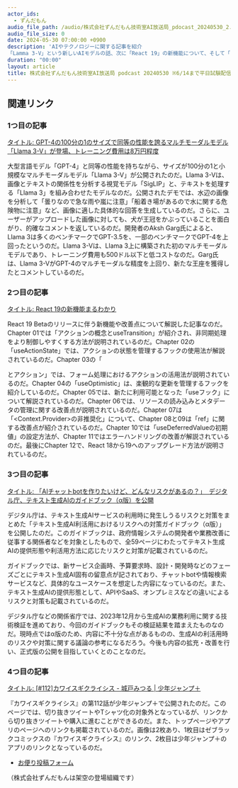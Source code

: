 ```yaml
---
actor_ids:
  - ずんだもん
audio_file_path: /audio/株式会社ずんだもん技術室AI放送局_pdocast_20240530_2.mp3
audio_file_size: 0
date: 2024-05-30 07:00:00 +0900
description: 'AIやテクノロジーに関する記事を紹介  
「Lamma 3-V」という新しいAIモデルの話、次に「React 19」の新機能について、そして「テキスト生成AIのリスクガイドブック」、最後に「カワイスギクライシス」の最新話'
duration: "00:00"
layout: article
title: 株式会社ずんだもん技術室AI放送局 podcast 20240530 ※6/14まで平日試験配信中
---
```


## 関連リンク

### 1つ目の記事
[タイトル: GPT-4の100分の1のサイズで同等の性能を誇るマルチモーダルモデル「Llama 3-V」が登場、トレーニング費用は8万円程度](https://gigazine.net/news/20240529-llama-3v/)

大型言語モデル「GPT-4」と同等の性能を持ちながら、サイズが100分の1と小規模なマルチモーダルモデル「Llama 3-V」が公開されたのだ。Llama 3-Vは、画像とテキストの関係性を分析する視覚モデル「SigLIP」と、テキストを処理する「Llama 3」を組み合わせたモデルなのだ。公開されたデモでは、水辺の画像を分析して「曇りなので急な雨や嵐に注意」「船着き場があるので水に関する危険物に注意」など、画像に適した具体的な回答を生成しているのだ。さらに、ユーザーがアップロードした画像に対しても、犬が王冠をかぶっていることを面白がり、的確なコメントを返しているのだ。開発者のAksh Garg氏によると、Llama 3は多くのベンチマークでGPT-3.5を、一部のベンチマークでGPT-4を上回ったというのだ。Llama 3-Vは、Llama 3上に構築された初のマルチモーダルモデルであり、トレーニング費用も500ドル以下と低コストなのだ。Garg氏は、Llama 3-VがGPT-4のマルチモーダルな精度を上回り、新たな王座を獲得したとコメントしているのだ。

### 2つ目の記事
[タイトル: React 19の新機能まるわかり](https://zenn.dev/uhyo/books/react-19-new)

React 19 Betaのリリースに伴う新機能や改善点について解説した記事なのだ。Chapter 01では「アクションの概念とuseTransition」が紹介され、非同期処理をより制御しやすくする方法が説明されているのだ。Chapter 02の「useActionState」では、アクションの状態を管理するフックの使用法が解説されているのだ。Chapter 03の「<form>とアクション」では、フォーム処理におけるアクションの活用法が説明されているのだ。Chapter 04の「useOptimistic」は、楽観的な更新を管理するフックを紹介しているのだ。Chapter 05では、新たに利用可能となった「useフック」について解説されているのだ。Chapter 06では、リソースの読み込みとメタデータの管理に関する改善点が説明されているのだ。Chapter 07は「<Context.Provider>の非推奨化」について、Chapter 08と09は「ref」に関する改善点が紹介されているのだ。Chapter 10では「useDeferredValueの初期値」の設定方法が、Chapter 11ではエラーハンドリングの改善が解説されているのだ。最後にChapter 12で、React 18から19へのアップグレード方法が説明されているのだ。

### 3つ目の記事
[タイトル: 「AIチャットbotを作りたいけど、どんなリスクがあるの？」　デジタル庁、テキスト生成AIのガイドブック（α版）を公開](https://www.itmedia.co.jp/aiplus/articles/2405/29/news184.html)

デジタル庁は、テキスト生成AIサービスの利用時に発生しうるリスクと対策をまとめた「テキスト生成AI利活用におけるリスクへの対策ガイドブック（α版）」を公開したのだ。このガイドブックは、政府情報システムの開発者や業務改善に従事する関係者などを対象としたもので、全59ページにわたってテキスト生成AIの提供形態や利活用方法に応じたリスクと対策が記載されているのだ。

ガイドブックでは、新サービス企画時、予算要求時、設計・開発時などのフェーズごとにテキスト生成AI固有の留意点が記されており、チャットbotや情報検索サービスなど、具体的なユースケースを想定した内容になっているのだ。また、テキスト生成AIの提供形態として、APIやSaaS、オンプレミスなどの違いによるリスクと対策も記載されているのだ。

デジタル庁などの関係省庁では、2023年12月から生成AIの業務利用に関する技術検証を進めており、今回のガイドブックもその検証結果を踏まえたものなのだ。現時点ではα版のため、内容に不十分な点があるものの、生成AIの利活用時のリスクや対策に関する議論の参考になるだろう。今後も内容の拡充・改善を行い、正式版の公開を目指していくとのことなのだ。

### 4つ目の記事
[タイトル: [#112]カワイスギクライシス - 城戸みつる | 少年ジャンプ＋](https://shonenjumpplus.com/episode/17106371864158185677)

『カワイスギクライシス』の第112話が少年ジャンプ＋で公開されたのだ。このページでは、切り抜きツイートやTシャツ化の対象外となっているが、リンクから切り抜きツイートや購入に進むことができるのだ。また、トップページやアプリのページへのリンクも掲載されているのだ。画像は2枚あり、1枚目はゼブラックコミックスの『カワイスギクライシス』のリンク、2枚目は少年ジャンプ＋のアプリのリンクとなっているのだ。

- [お便り投稿フォーム](https://forms.gle/ffg4JTfqdiqK62qf9)

（株式会社ずんだもんは架空の登場組織です）

